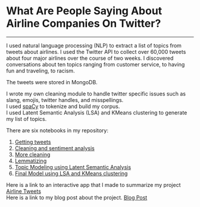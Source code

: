 # What Are People Saying About Airline Companies On Twitter?  
---

I used natural language processing (NLP) to extract a list of topics from tweets about airlines. I used the Twitter API to collect over 60,000 tweets about four major airlines over the course of two weeks. I discovered conversations about ten topics ranging from customer service, to having fun and traveling, to racism.  

The tweets were stored in MongoDB.  

I wrote my own cleaning module to handle twitter specific issues such as slang, emojis, twitter handles, and misspellings.  
I used [spaCy](https://spacy.io/) to tokenize and build my corpus.  
I used Latent Semantic Analysis (LSA) and KMeans clustering to generate my list of topics.  

There are six notebooks in my repository:  
1. [Getting tweets](https://github.com/ericchan24/airline_twitter/blob/master/notebooks/01.%20get_tweets.ipynb)  
2. [Cleaning and sentiment analysis](https://github.com/ericchan24/airline_twitter/blob/master/notebooks/02.%20cleaning_and_sentiment_analysis.ipynb)  
3. [More cleaning](https://github.com/ericchan24/airline_twitter/blob/master/notebooks/03.%20more_cleaning.ipynb)  
4. [Lemmatizing](https://github.com/ericchan24/airline_twitter/blob/master/notebooks/04.%20lemmatize.ipynb)  
5. [Topic Modeling using Latent Semantic Analysis](https://github.com/ericchan24/airline_twitter/blob/master/notebooks/05.%20topic_modeling_lsa.ipynb)
6. [Final Model using LSA and KMeans clustering](https://github.com/ericchan24/airline_twitter/blob/master/notebooks/06.%20final_model.ipynb)  

Here is a link to an interactive app that I made to summarize my project  [Airline Tweets](https://airline-tweets.herokuapp.com/)  
Here is a link to my blog post about the project. [Blog Post](https://ericchan24.squarespace.com/blog/analyzingairlinetweets)
